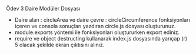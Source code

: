 Ödev 3
Daire Modüler Dosyası
* Daire alan : circleArea ve daire çevre : circleCircumference fonksiyonları içeren ve consola sonuçları yazdıran circle.js dosyası oluşturunuz.
* module.exports yöntemi ile fonksiyonları oluştururken export ediniz.
* require ve object destructing kullanarak index.js dosyasında yarıçap (r) 5 olacak şekilde ekran çıktısını alınız.